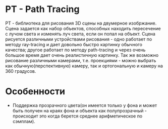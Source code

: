 ﻿# PT - Path Tracing
PT - библиотека для рисования 3D сцены на двумерное изобржание. Сцена задается как набор объектов, способных находить пересечение с лучом света и изменять луч света, если он попал на объект. Сцена рисуется различными устройствами рисования - одно работает по методу ray-tracing и дает довольно быстро картинку обычного качества; другое работает по методу path-tracing и через очень большое время дает очень реалистичную картинку. Так же возможно рисование различными камерами, т.е. проекциями - можно выбрать как обычную(перспективную) камеру, так и ортогональную и камеру на 360 градусов.

# Особенности
- Поддержка прозрачного цвета(он имеется только у фона и может быть получен на краях фона и объекта как полупрозрачный - происходит это когда берется среднее арифметическое по сэмплам). 